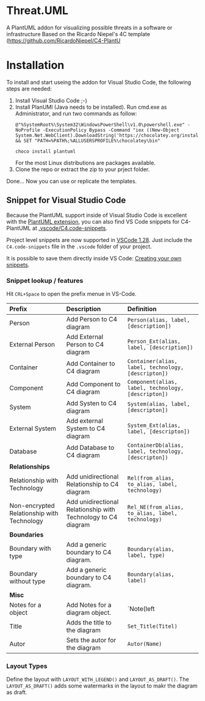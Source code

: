 # Threat.UML
A PlantUML addon for visualizing possible threats in a software or infrastructure
Based on the Ricardo Niepel's 4C template (https://github.com/RicardoNiepel/C4-PlantU

# Installation
To install and start useing the addon for Visual Studio Code, the following steps are needed:
1. Install Visual Studio Code ;-)
2. Install PlanUMl (Java needs to be installed). Run cmd.exe as Administrator, and run two commands as follow:
   ```
   @"%SystemRoot%\System32\WindowsPowerShell\v1.0\powershell.exe" -NoProfile -ExecutionPolicy Bypass -Command "iex ((New-Object    System.Net.WebClient).DownloadString('https://chocolatey.org/install.ps1'))" && SET "PATH=%PATH%;%ALLUSERSPROFILE%\chocolatey\bin"

   choco install plantuml
   ```
   For the most Linux distributions are packages available.
 3. Clone the repo or extract the zip to your prject folder.
 
Done... Now you can use or replicate the templates.

## Snippet for Visual Studio Code

Because the PlantUML support inside of Visual Studio Code is excellent with the [PlantUML extension](https://marketplace.visualstudio.com/items?itemName=jebbs.plantuml), you can also find VS Code snippets for C4-PlantUML at [.vscode/C4.code-snippets](.vscode/C4.code-snippets).

Project level snippets are now supported in [VSCode 1.28](https://code.visualstudio.com/updates/v1_28#_project-level-snippets).
Just include the `C4.code-snippets` file in the `.vscode` folder of your project.

It is possible to save them directly inside VS Code: [Creating your own snippets](https://code.visualstudio.com/docs/editor/userdefinedsnippets#_creating-your-own-snippets).

### Snippet lookup / features

Hit `CRL+Space` to open the prefix menue in VS-Code.

| Prefix        | Description           | Definition  |
|:-------------|:-------------|:-------|
|Person    | Add Person to C4 diagram | `Person(alias, label, [description])`|
|External Person | Add External Person to C4 diagram | `Person_Ext(alias, label, [description])`|
| Container | Add Container to C4 diagram | `Container(alias, label, technology, [descripton])`|
| Component | Add Component to C4 diagram | `Component(alias, label, technology, [descripton])`|
| System | Add Systen to C4 diagram | `System(alias, label, [descripton])`|
| External System | Add external System to C4 diagram | `System_Ext(alias, label, [descripton])`|
| Database | Add Database to C4 diagram | `ContainerDb(alias, label, technology, [descripton])`|
| **Relationships** |
| Relationship with Technology | Add unidirectional Relationship to C4 diagram |  `Rel(from_alias, to_alias, label, technology)`
| Non-encrypted Relationship with Technology | Add unidirectional Relationship with Technology to C4 diagram |  `Rel_NE(from_alias, to_alias, label, technology)`|
| **Boundaries** |
| Boundary with type | Add a generic boundary to C4 diagram. | `Boundary(alias, label, type)`|
| Boundary without type | Add a generic boundary to C4 diagram. | `Boundary(alias, label)`|
| **Misc** |
| Notes for a object | Add Notes for a diagram object. | `Note(left|right|top|buttom, alias, notes)`|
| Title | Adds the title to the diagram | `Set_Title(Titel)`|
| Autor | Sets the autor for the diagram | `Autor(Name)`|

### Layout Types

Define the layout with `LAYOUT_WITH_LEGEND()` and `LAYOUT_AS_DRAFT()`.
The `LAYOUT_AS_DRAFT()` adds some watermarks in the layout to makr the diagram as draft.

